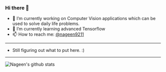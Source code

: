 ### Hi there 👋

- 🔭 I’m currently working on Computer Vision applications which can be used to solve daily life problems.
- 🌱 I’m currently learning advanced Tensorflow
- 📫 How to reach me: [@nageen9211](https://twitter.com/nageen9211)

---
- Still figuring out what to put here. :)
---

![Nageen's github stats](https://github-readme-stats.vercel.app/api?username=archie9211)

